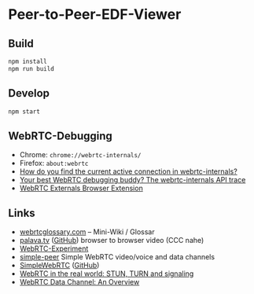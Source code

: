 # Peer-to-Peer-EDF-Viewer


## Build

```sh
npm install
npm run build
```


## Develop

```sh
npm start
```

## WebRTC-Debugging

- Chrome: `chrome://webrtc-internals/`
- Firefox: `about:webrtc`
- [How do you find the current active connection in webrtc-internals?](https://testrtc.com/find-webrtc-active-connection/)
- [Your best WebRTC debugging buddy? The webrtc-internals API trace](https://testrtc.com/webrtc-api-trace/)
- [WebRTC Externals Browser Extension](https://github.com/fippo/webrtc-externals)


## Links

- [webrtcglossary.com](https://webrtcglossary.com/) – Mini-Wiki / Glossar
- [palava.tv](https://palava.tv/) ([GitHub](https://github.com/palavatv)) browser to browser video (CCC nahe)
- [WebRTC-Experiment](https://github.com/muaz-khan/WebRTC-Experiment)
- [simple-peer](https://github.com/feross/simple-peer) Simple WebRTC video/voice and data channels
- [SimpleWebRTC](https://simplewebrtc.com) ([GitHub](https://github.com/andyet/SimpleWebRTC))
- [WebRTC in the real world: STUN, TURN and signaling](https://www.html5rocks.com/en/tutorials/webrtc/infrastructure/)
- [WebRTC Data Channel: An Overview](http://viblast.com/blog/2014/12/30/webrtc-data-channel-overview/)
